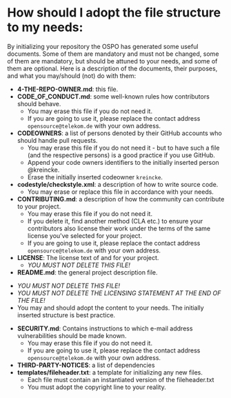 # How should I adopt the file structure to my needs:

By initializing your repository the OSPO has generated some useful documents. Some of them are mandatory and must not be changed, some of them are mandatory, but should be attuned to your needs, and some of them are optional. Here is a description of the documents, their purposes, and what you may/should (not) do with them:

* **4-THE-REPO-OWNER.md**: this file.
* **CODE_OF_CONDUCT.md**: some well-known rules how contributors should behave.
  - You may erase this file if you do not need it.
  - If you are going to use it, please replace the contact address ``opensource@telekom.de`` with your own address.
* **CODEOWNERS**: a list of persons denoted by their GitHub accounts who should handle pull requests.
  - You may erase this file if you do not need it - but to have such a file (and the respective persons) is a good practice if you use GitHub.
  - Append your code owners identifiers to the initially inserted person @kreincke.
  - Erase the initially inserted codeowner ``kreincke``.
* **codestyle/checkstyle.xml**: a description of how to write source code.
  - You may erase or replace this file in accordance with your needs.
* **CONTRIBUTING.md**: a description of how the community can contribute to your project.
  - You may erase this file if you do not need it.
  - If you delete it, find another method (CLA etc.) to ensure your contributors also license their work under the terms of the same license you've selected for your project.
  - If you are going to use it, please replace the contact address ``opensource@telekom.de`` with your own address.
* **LICENSE**: The license text of and for your project.
  - _YOU MUST NOT DELETE THIS FILE!_
 * **README.md**: the general project description file.
  - _YOU MUST NOT DELETE THIS FILE!_
  - _YOU MUST NOT DELETE THE LICENSING STATEMENT AT THE END OF THE FILE!_
  - You may and should adopt the content to your needs. The initially inserted structure is best practice.
* **SECURITY.md**: Contains instructions to which e-mail address vulnerabilities should be made known.
  - You may erase this file if you do not need it.
  - If you are going to use it, please replace the contact address ``opensource@telekom.de`` with your own address.
* **THIRD-PARTY-NOTICES**: a list of dependencies
* **templates/fileheader.txt**: a template for initializing any new files.
  - Each file must contain an instantiated version of the fileheader.txt
  - You must adopt the copyright line to your reality.
